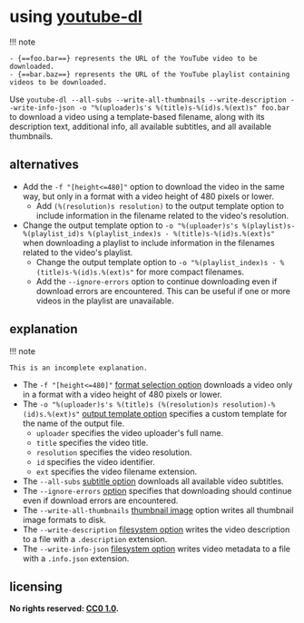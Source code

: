 # using [youtube-dl]

!!! note
    
    - {==foo.bar==} represents the URL of the YouTube video to be downloaded.
    - {==bar.baz==} represents the URL of the YouTube playlist containing videos to be downloaded.

Use `youtube-dl --all-subs --write-all-thumbnails --write-description --write-info-json -o "%(uploader)s's %(title)s-%(id)s.%(ext)s" foo.bar` to download a video using a template-based filename, along with its description text, additional info, all available subtitles, and all available thumbnails.

## alternatives

- Add the `-f "[height<=480]"` option to download the video in the same way, but only in a format with a video height of 480 pixels or lower.
    - Add `(%(resolution)s resolution)` to the output template option to include information in the filename related to the video's resolution.
- Change the output template option to `-o "%(uploader)s's %(playlist)s-%(playlist_id)s %(playlist_index)s - %(title)s-%(id)s.%(ext)s"` when downloading a playlist to include information in the filenames related to the video's playlist.
    - Change the output template option to `-o "%(playlist_index)s - %(title)s-%(id)s.%(ext)s"` for more compact filenames.
    - Add the `--ignore-errors` option to continue downloading even if download errors are encountered. This can be useful if one or more videos in the playlist are unavailable.

## explanation

!!! note
    
    This is an incomplete explanation.

- The `-f "[height<=480]"` [format selection option](https://github.com/rg3/youtube-dl/blob/master/README.md#format-selection) downloads a video only in a format with a video height of 480 pixels or lower.
- The `-o "%(uploader)s's %(title)s (%(resolution)s resolution)-%(id)s.%(ext)s"` [output template option](https://github.com/rg3/youtube-dl/blob/master/README.md#output-template) specifies a custom template for the name of the output file.
    - `uploader` specifies the video uploader's full name.
    - `title` specifies the video title.
    - `resolution` specifies the video resolution.
    - `id` specifies the video identifier.
    - `ext` specifies the video filename extension.
- The `--all-subs` [subtitle option](https://github.com/rg3/youtube-dl/blob/master/README.md#subtitle-options) downloads all available video subtitles.
- The `--ignore-errors` [option](https://github.com/ytdl-org/youtube-dl/blob/master/README.md#options) specifies that downloading should continue even if download errors are encountered.
- The `--write-all-thumbnails` [thumbnail image](https://github.com/rg3/youtube-dl/blob/master/README.md#thumbnail-images) option writes all thumbnail image formats to disk.
- The `--write-description` [filesystem option](https://github.com/rg3/youtube-dl/blob/master/README.md#filesystem-options) writes the video description to a file with a `.description` extension.
- The `--write-info-json` [filesystem option](https://github.com/rg3/youtube-dl/blob/master/README.md#filesystem-options) writes video metadata to a file with a `.info.json` extension.

## licensing
**No rights reserved: [CC0 1.0](https://creativecommons.org/publicdomain/zero/1.0/).**

[youtube-dl]: https://rg3.github.io/youtube-dl/
